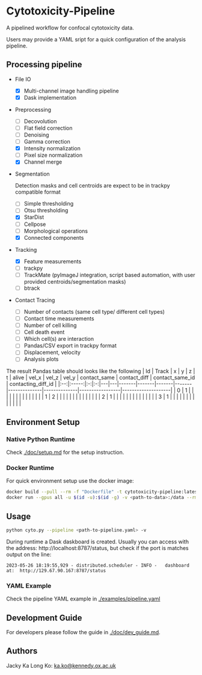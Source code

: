 # Cytotoxicity-Pipeline
A pipelined workflow for confocal cytotoxicity data.

Users may provide a YAML sript for a quick configuration of the analysis pipeline. 

## Processing pipeline
- File IO
  - [x] Multi-channel image handling pipeline
  - [x] Dask implementation 
- Preprocessing
  - [ ] Decovolution
  - [ ] Flat field correction
  - [ ] Denoising
  - [ ] Gamma correction
  - [x] Intensity normalization
  - [ ] Pixel size normalization
  - [x] Channel merge
- Segmentation
  
  Detection masks and cell centroids are expect to be in trackpy compatible format
  - [ ] Simple thresholding
  - [ ] Otsu thresholding
  - [x] StarDist
  - [ ] Cellpose
  - [ ] Morphological operations
  - [x] Connected components 
- Tracking
  - [x] Feature measurements
  - [ ] trackpy
  - [ ] TrackMate (pyImageJ integration, script based automation, with user provided centroids/segmentation masks)
  - [ ] btrack
- Contact Tracing
  - [ ] Number of contacts (same cell type/ different cell types)
  - [ ] Contact time measurements
  - [ ] Number of cell killing
  - [ ] Cell death event
  - [ ] Which cell(s) are interaction
  - [ ] Pandas/CSV export in trackpy format
  - [ ] Displacement, velocity
  - [ ] Analysis plots
 
The result Pandas table should looks like the following
| Id | Track | x | y | z | t | alive | vel_x | vel_z | vel_y | contact_same | contact_diff | contact_same_id | contacting_diff_id |
|:--:|:-----:|:-:|:-:|---|---|-------|-------|-------|-------|--------------|--------------|-----------------|--------------------|
|  0 |   1   |   |   |   |   |       |       |       |       |              |              |                 |                    |
|  1 |   2   |   |   |   |   |       |       |       |       |              |              |                 |                    |
|  2 |   1   |   |   |   |   |       |       |       |       |              |              |                 |                    |
|  3 |   1   |   |   |   |   |       |       |       |       |              |              |                 |                    |

## Environment Setup

### Native Python Runtime
Check [./doc/setup.md](./doc/setup.md) for the setup instruction.

### Docker Runtime
For quick environment setup use the docker image:
```bash
docker build --pull --rm -f "Dockerfile" -t cytotoxicity-pipeline:latest "."
docker run --gpus all -u $(id -u):$(id -g) -v <path-to-data>:/data --rm -it -p 8787:8787/tcp cytotoxicity-pipeline:latest bash
```

## Usage

```bash
python cyto.py --pipeline <path-to-pipeline.yaml> -v
```

During runtime a Dask daskboard is created. Usually you can access with the address: http://localhost:8787/status, but check if the port is matches output on the line:
```log
2023-05-26 18:19:55,929 - distributed.scheduler - INFO -   dashboard at:  http://129.67.90.167:8787/status
```

### YAML Example
Check the pipeline YAML example in [./examples/pipeline.yaml](./examples/pipeline.yaml)

## Development Guide
For developers please follow the guide in [./doc/dev_guide.md](./doc/dev_guide.md).

## Authors
Jacky Ka Long Ko: [ka.ko@kennedy.ox.ac.uk](mailto:ka.ko@kennedy.ox.ac.uk)
